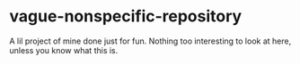 # vague-nonspecific-repository
A lil project of mine done just for fun. Nothing too interesting to look at here, unless you know what this is.
